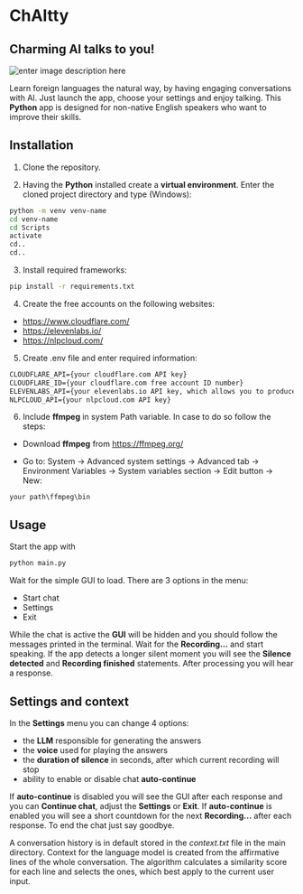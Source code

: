 # ChAItty

## Charming AI talks to you!

![enter image description here](https://i.ibb.co/RzXNjLx/grafika.jpg)

Learn foreign languages the natural way, by having engaging conversations with AI. Just launch the app, choose your settings and enjoy talking. This **Python** app is designed for non-native English speakers who want to improve their skills.

## Installation

1. Clone the repository.

2. Having the **Python** installed create a **virtual environment**. Enter the cloned project directory and type (Windows):

```bash
python -m venv venv-name
cd venv-name
cd Scripts
activate
cd..
cd..
```

3. Install required frameworks:

```bash
pip install -r requirements.txt
```

4. Create the free accounts on the following websites:

- https://www.cloudflare.com/
- https://elevenlabs.io/
- https://nlpcloud.com/

5.  Create .env file and enter required information:

```txt
CLOUDFLARE_API={your cloudflare.com API key}
CLOUDFLARE_ID={your cloudflare.com free account ID number}
ELEVENLABS_API={your elevenlabs.io API key, which allows you to produce voice of 10 000 characters each month for free}
NLPCLOUD_API={your nlpcloud.com API key}
```

6. Include **ffmpeg** in system Path variable. In case to do so follow the steps:

- Download **ffmpeg** from https://ffmpeg.org/

- Go to: System -> Advanced system settings -> Advanced tab -> Environment Variables -> System variables section -> Edit button -> New:

```
your path\ffmpeg\bin
```

## Usage

Start the app with

```bash
python main.py
```

Wait for the simple GUI to load. There are 3 options in the menu:

- Start chat
- Settings
- Exit

While the chat is active the **GUI** will be hidden and you should follow the messages printed in the terminal. Wait for the **Recording...** and start speaking. If the app detects a longer silent moment you will see the **Silence detected** and **Recording finished** statements. After processing you will hear a response.

## Settings and context

In the **Settings** menu you can change 4 options:

- the **LLM** responsible for generating the answers
- the **voice** used for playing the answers
- the **duration of silence** in seconds, after which current recording will stop
- ability to enable or disable chat **auto-continue**

If **auto-continue** is disabled you will see the GUI after each response and you can **Continue chat**, adjust the **Settings** or **Exit**.
If **auto-continue** is enabled you will see a short countdown for the next **Recording...** after each response.
To end the chat just say goodbye.

A conversation history is in default stored in the _context.txt_ file in the main directory. Context for the language model is created from the affirmative lines of the whole conversation. The algorithm calculates a similarity score for each line and selects the ones, which best apply to the current user input.
